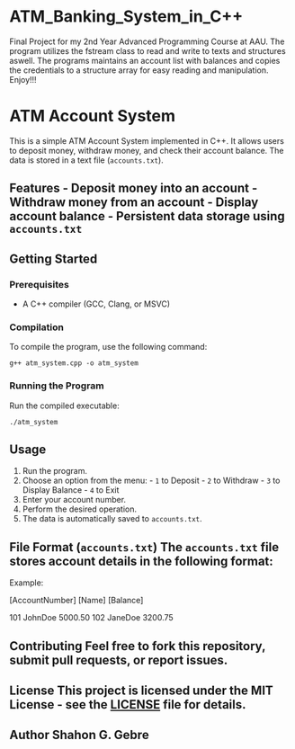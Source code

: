 # ATM_Banking_System_in_C++
Final Project for my 2nd Year Advanced Programming Course at AAU. The program utilizes the fstream class to read and write to texts and structures aswell. The programs maintains an account list with balances and copies the credentials to a structure array for easy reading and manipulation. Enjoy!!!


# ATM Account System

This is a simple ATM Account System implemented in C++. It allows users to deposit money, withdraw money, and check their account balance. The data is stored in a text file (`accounts.txt`). 

## Features - Deposit money into an account - Withdraw money from an account - Display account balance - Persistent data storage using `accounts.txt` 

## Getting Started

### Prerequisites 
- A C++ compiler (GCC, Clang, or MSVC)

### Compilation 
To compile the program, use the following command: 

`g++ atm_system.cpp -o atm_system`

### Running the Program 
Run the compiled executable:

`./atm_system`

## Usage 
1. Run the program.
2. Choose an option from the menu: -
   `1` to Deposit -
   `2` to Withdraw -
   `3` to Display Balance -
   `4` to Exit
3. Enter your account number.
4. Perform the desired operation.
5. The data is automatically saved to `accounts.txt`.

## File Format (`accounts.txt`) The `accounts.txt` file stores account details in the following format:

Example:

[AccountNumber] [Name] [Balance]

101 JohnDoe 5000.50 102 JaneDoe 3200.75

## Contributing Feel free to fork this repository, submit pull requests, or report issues.

## License This project is licensed under the MIT License - see the [LICENSE](LICENSE) file for details.

## Author Shahon G. Gebre
